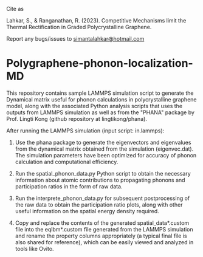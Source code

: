 Cite as

Lahkar, S., & Ranganathan, R. (2023). Competitive Mechanisms limit the Thermal Rectification in Graded Polycrystalline Graphene.

Report any bugs/issues to simantalahkar@hotmail.com

# Polygraphene-phonon-localization-MD
This repository contains sample LAMMPS simulation script to generate the Dynamical matrix useful for phonon calculations in polycrystalline graphene model, along with the associated Python analysis scripts that uses the outputs from LAMMPS simulation as well as from the "PHANA" package by Prof. Lingti Kong (github repository at lingtikong/phana). 

After running the LAMMPS simulation (input script: in.lammps):

1. Use the phana package to generate the eigenvectors and eigenvalues from the dynamical matrix obtained from the simulation (eigenvec.dat). The simulation parameters have been optimized for accuracy of phonon calculation and computational efficiency.

2. Run the spatial_phonon_data.py Python script to obtain the necessary information about atomic contributions to propagating phonons and participation ratios in the form of raw data.

3. Run the interprete_phonon_data.py for subsequent postprocessing of the raw data to obtain the participation ratio plots, along with other useful information on the spatial energy density required.

4. Copy and replace the contents of the generated spatial_data*.custom file into the eqlbm*.custom file generated from the LAMMPS simulation and rename the property columns appropriately (a typical final file is also shared for reference), which can be easily viewed and analyzed in tools like Ovito.
